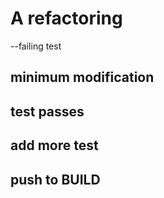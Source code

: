 # A refactoring


--failing test

## minimum modification

## test passes

## add more test

## push to BUILD
